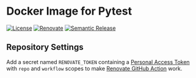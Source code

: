 # Docker Image for Pytest

[![License](https://img.shields.io/badge/License-MIT-green.svg)](LICENSE)
[![Renovate](https://img.shields.io/badge/Renovate-enabledbrightgreen.svg?logo=renovatebot)](https://renovatebot.com/)
[![Semantic Release](https://img.shields.io/badge/Semantic%20Release-Conventional%20Commits-green.svg?logo=semantic-release)](https://github.com/semantic-release/semantic-release)

## Repository Settings

Add a secret named `RENOVATE_TOKEN` containing a [Personal Access Token](https://github.com/settings/tokens) with `repo` and `workflow` scopes to make [Renovate GitHub Action](https://github.com/renovatebot/github-action) work.
